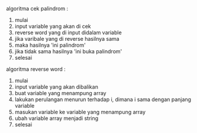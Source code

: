 algoritma cek palindrom :
1. mulai
2. input variable yang akan di cek
3. reverse word yang di input didalam variable
4. jika varibale yang di reverse hasilnya sama
5. maka hasilnya 'ini palindrom'
6. jika tidak sama hasilnya 'ini buka palindrom'
7. selesai

algoritma reverse word :
1. mulai
2. input variable yang akan dibalikan
3. buat variable yang menampung array
4. lakukan perulangan menurun terhadap i, dimana i sama dengan panjang variable
5. masukan variable ke variable yang menampung array
6. ubah variable array menjadi string
7. selesai